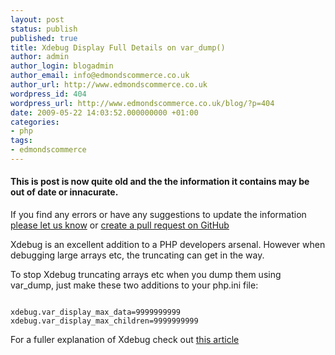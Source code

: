 ```yaml
---
layout: post
status: publish
published: true
title: Xdebug Display Full Details on var_dump()
author: admin
author_login: blogadmin
author_email: info@edmondscommerce.co.uk
author_url: http://www.edmondscommerce.co.uk
wordpress_id: 404
wordpress_url: http://www.edmondscommerce.co.uk/blog/?p=404
date: 2009-05-22 14:03:52.000000000 +01:00
categories:
- php
tags:
- edmondscommerce
---
```

<div class="oldpost"><h4>This is post is now quite old and the the information it contains may be out of date or innacurate.</h4>
<p>
If you find any errors or have any suggestions to update the information <a href="http://edmondscommerce.github.io/contact-us/index.html">please let us know</a>
or <a href="https://github.com/edmondscommerce/edmondscommerce.github.io">create a pull request on GitHub</a>
</p>
</div>
Xdebug is an excellent addition to a PHP developers arsenal. However when debugging large arrays etc, the truncating can get in the way.

To stop Xdebug truncating arrays etc when you dump them using var_dump, just make these two additions to your php.ini file:

```

xdebug.var_display_max_data=9999999999
xdebug.var_display_max_children=9999999999

```

For a fuller explanation of Xdebug check out <a href="http://devzone.zend.com/article/2803" rel="nofollow">this article</a>
